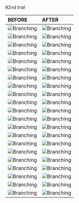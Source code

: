 #2nd trial


| BEFORE | AFTER|
|:-------------|:------------------|
|![Branching](./src/1-1.JPG)| ![Branching](./out_1548035910451/1-1.JPG)|
|![Branching](./src/1-2.JPG)| ![Branching](./out_1548035910451/1-2.JPG)|
|![Branching](./src/1-3.JPG)| ![Branching](./out_1548035910451/1-3.JPG)|
|![Branching](./src/1-4.JPG)| ![Branching](./out_1548035910451/1-4.JPG)|
|![Branching](./src/2-2.JPG)| ![Branching](./out_1548035910451/2-2.JPG)|
|![Branching](./src/2-3.JPG)| ![Branching](./out_1548035910451/2-3.JPG)|
|![Branching](./src/2-7.JPG)| ![Branching](./out_1548035910451/2-7.JPG)|
|![Branching](./src/2-8.JPG)|![Branching](./out_1548035910451/2-8.JPG)|
|![Branching](./src/2-9.JPG)|![Branching](./out_1548035910451/2-9.JPG)|
|![Branching](./src/2-10.JPG)|![Branching](./out_1548035910451/2-10.JPG)|
|![Branching](./src/2-11.JPG)|![Branching](./out_1548035910451/2-11.JPG)|
|![Branching](./src/3-1.JPG)|![Branching](./out_1548035910451/3-1.JPG)|
|![Branching](./src/3-2.JPG)|![Branching](./out_1548035910451/3-2.JPG)|
|![Branching](./src/3-3.JPG)|![Branching](./out_1548035910451/3-3.JPG)|
|![Branching](./src/3-5.JPG)|![Branching](./out_1548035910451/3-5.JPG)|
|![Branching](./src/3-6.JPG)|![Branching](./out_1548035910451/3-6.JPG)|
|![Branching](./src/3-7.JPG)|![Branching](./out_1548035910451/3-7.JPG)|
|![Branching](./src/4-1.JPG)|![Branching](./out_1548035910451/4-1.JPG)|
|![Branching](./src/4-2.JPG)|![Branching](./out_1548035910451/4-2.JPG)|
|![Branching](./src/4-3.JPG)|![Branching](./out_1548035910451/4-3.JPG)|
|![Branching](./src/4-4.JPG)|![Branching](./out_1548035910451/4-4.JPG)|
